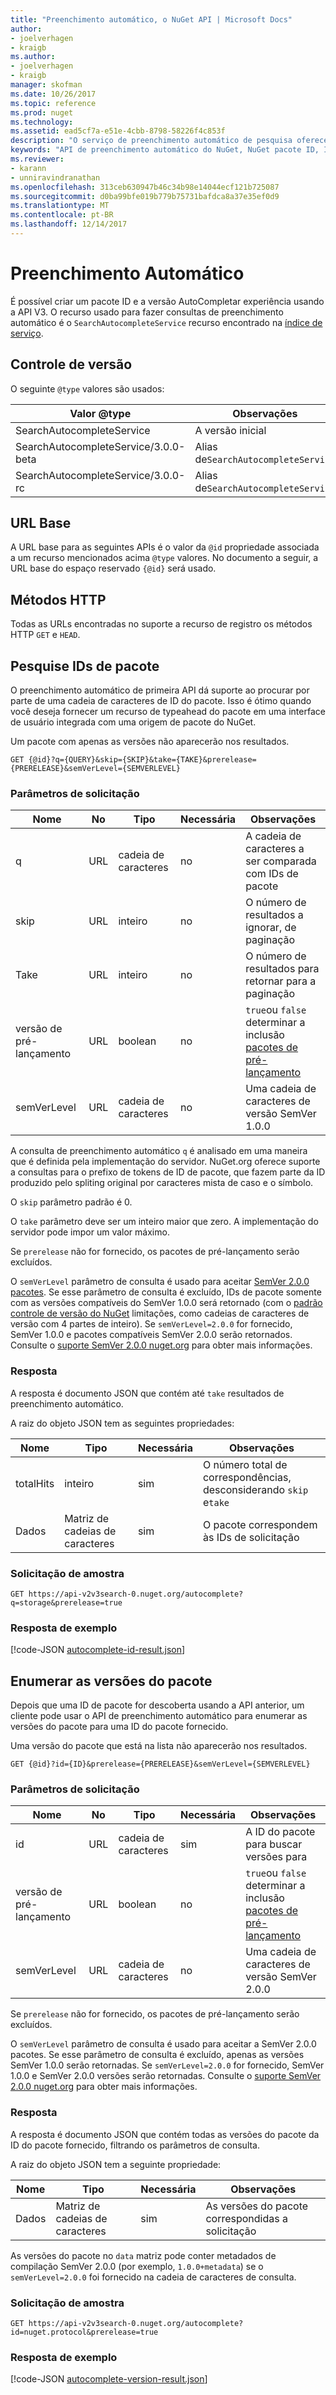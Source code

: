 ```yaml
---
title: "Preenchimento automático, o NuGet API | Microsoft Docs"
author:
- joelverhagen
- kraigb
ms.author:
- joelverhagen
- kraigb
manager: skofman
ms.date: 10/26/2017
ms.topic: reference
ms.prod: nuget
ms.technology: 
ms.assetid: ead5cf7a-e51e-4cbb-8798-58226f4c853f
description: "O serviço de preenchimento automático de pesquisa oferece suporte a versões e descoberta interativa de IDs de pacote."
keywords: "API de preenchimento automático do NuGet, NuGet pacote ID, ID de pacote de subcadeia de caracteres de pesquisa"
ms.reviewer:
- karann
- unniravindranathan
ms.openlocfilehash: 313ceb630947b46c34b98e14044ecf121b725087
ms.sourcegitcommit: d0ba99bfe019b779b75731bafdca8a37e35ef0d9
ms.translationtype: MT
ms.contentlocale: pt-BR
ms.lasthandoff: 12/14/2017
---
```

# <a name="autocomplete"></a>Preenchimento Automático

É possível criar um pacote ID e a versão AutoCompletar experiência usando a API V3. O recurso usado para fazer consultas de preenchimento automático é o `SearchAutocompleteService` recurso encontrado na [índice de serviço](service-index.md).

## <a name="versioning"></a>Controle de versão

O seguinte `@type` valores são usados:

Valor @type                          | Observações
------------------------------------ | -----
SearchAutocompleteService            | A versão inicial
SearchAutocompleteService/3.0.0-beta | Alias de`SearchAutocompleteService`
SearchAutocompleteService/3.0.0-rc   | Alias de`SearchAutocompleteService`

## <a name="base-url"></a>URL Base

A URL base para as seguintes APIs é o valor da `@id` propriedade associada a um recurso mencionados acima `@type` valores. No documento a seguir, a URL base do espaço reservado `{@id}` será usado.

## <a name="http-methods"></a>Métodos HTTP

Todas as URLs encontradas no suporte a recurso de registro os métodos HTTP `GET` e `HEAD`.

## <a name="search-for-package-ids"></a>Pesquise IDs de pacote

O preenchimento automático de primeira API dá suporte ao procurar por parte de uma cadeia de caracteres de ID do pacote. Isso é ótimo quando você deseja fornecer um recurso de typeahead do pacote em uma interface de usuário integrada com uma origem de pacote do NuGet.

Um pacote com apenas as versões não aparecerão nos resultados.

```
GET {@id}?q={QUERY}&skip={SKIP}&take={TAKE}&prerelease={PRERELEASE}&semVerLevel={SEMVERLEVEL}
```

### <a name="request-parameters"></a>Parâmetros de solicitação

Nome        | No     | Tipo    | Necessária | Observações
----------- | ------ | ------- | -------- | -----
q           | URL    | cadeia de caracteres  | no       | A cadeia de caracteres a ser comparada com IDs de pacote
skip        | URL    | inteiro | no       | O número de resultados a ignorar, de paginação
Take        | URL    | inteiro | no       | O número de resultados para retornar para a paginação
versão de pré-lançamento  | URL    | boolean | no       | `true`ou `false` determinar a inclusão [pacotes de pré-lançamento](../create-packages/prerelease-packages.md)
semVerLevel | URL    | cadeia de caracteres  | no       | Uma cadeia de caracteres de versão SemVer 1.0.0 

A consulta de preenchimento automático `q` é analisado em uma maneira que é definida pela implementação do servidor. NuGet.org oferece suporte a consultas para o prefixo de tokens de ID de pacote, que fazem parte da ID produzido pelo spliting original por caracteres mista de caso e o símbolo.

O `skip` parâmetro padrão é 0.

O `take` parâmetro deve ser um inteiro maior que zero. A implementação do servidor pode impor um valor máximo.

Se `prerelease` não for fornecido, os pacotes de pré-lançamento serão excluídos.

O `semVerLevel` parâmetro de consulta é usado para aceitar [SemVer 2.0.0 pacotes](https://github.com/NuGet/Home/wiki/SemVer2-support-for-nuget.org-%28server-side%29#identifying-semver-v200-packages).
Se esse parâmetro de consulta é excluído, IDs de pacote somente com as versões compatíveis do SemVer 1.0.0 será retornado (com o [padrão controle de versão do NuGet](../reference/package-versioning.md) limitações, como cadeias de caracteres de versão com 4 partes de inteiro).
Se `semVerLevel=2.0.0` for fornecido, SemVer 1.0.0 e pacotes compatíveis SemVer 2.0.0 serão retornados. Consulte o [suporte SemVer 2.0.0 nuget.org](https://github.com/NuGet/Home/wiki/SemVer2-support-for-nuget.org-%28server-side%29) para obter mais informações.

### <a name="response"></a>Resposta

A resposta é documento JSON que contém até `take` resultados de preenchimento automático.

A raiz do objeto JSON tem as seguintes propriedades:

Nome      | Tipo             | Necessária | Observações
--------- | ---------------- | -------- | -----
totalHits | inteiro          | sim      | O número total de correspondências, desconsiderando `skip` e`take`
Dados      | Matriz de cadeias de caracteres | sim      | O pacote correspondem às IDs de solicitação

### <a name="sample-request"></a>Solicitação de amostra

```
GET https://api-v2v3search-0.nuget.org/autocomplete?q=storage&prerelease=true
```

### <a name="sample-response"></a>Resposta de exemplo

[!code-JSON [autocomplete-id-result.json](./_data/autocomplete-id-result.json)]

## <a name="enumerate-package-versions"></a>Enumerar as versões do pacote

Depois que uma ID de pacote for descoberta usando a API anterior, um cliente pode usar o API de preenchimento automático para enumerar as versões do pacote para uma ID do pacote fornecido.

Uma versão do pacote que está na lista não aparecerão nos resultados.

```
GET {@id}?id={ID}&prerelease={PRERELEASE}&semVerLevel={SEMVERLEVEL}
```

### <a name="request-parameters"></a>Parâmetros de solicitação

Nome        | No     | Tipo    | Necessária | Observações
----------- | ------ | ------- | -------- | -----
id          | URL    | cadeia de caracteres  | sim      | A ID do pacote para buscar versões para
versão de pré-lançamento  | URL    | boolean | no       | `true`ou `false` determinar a inclusão [pacotes de pré-lançamento](../create-packages/prerelease-packages.md)
semVerLevel | URL    | cadeia de caracteres  | no       | Uma cadeia de caracteres de versão SemVer 2.0.0 

Se `prerelease` não for fornecido, os pacotes de pré-lançamento serão excluídos.

O `semVerLevel` parâmetro de consulta é usado para aceitar a SemVer 2.0.0 pacotes. Se esse parâmetro de consulta é excluído, apenas as versões SemVer 1.0.0 serão retornadas. Se `semVerLevel=2.0.0` for fornecido, SemVer 1.0.0 e SemVer 2.0.0 versões serão retornadas. Consulte o [suporte SemVer 2.0.0 nuget.org](https://github.com/NuGet/Home/wiki/SemVer2-support-for-nuget.org-%28server-side%29) para obter mais informações.

### <a name="response"></a>Resposta

A resposta é documento JSON que contém todas as versões do pacote da ID do pacote fornecido, filtrando os parâmetros de consulta.

A raiz do objeto JSON tem a seguinte propriedade:

Nome      | Tipo             | Necessária | Observações
--------- | ---------------- | -------- | -----
Dados      | Matriz de cadeias de caracteres | sim      | As versões do pacote correspondidas a solicitação

As versões do pacote no `data` matriz pode conter metadados de compilação SemVer 2.0.0 (por exemplo, `1.0.0+metadata`) se o `semVerLevel=2.0.0` foi fornecido na cadeia de caracteres de consulta.

### <a name="sample-request"></a>Solicitação de amostra

```
GET https://api-v2v3search-0.nuget.org/autocomplete?id=nuget.protocol&prerelease=true
```

### <a name="sample-response"></a>Resposta de exemplo

[!code-JSON [autocomplete-version-result.json](./_data/autocomplete-version-result.json)]
